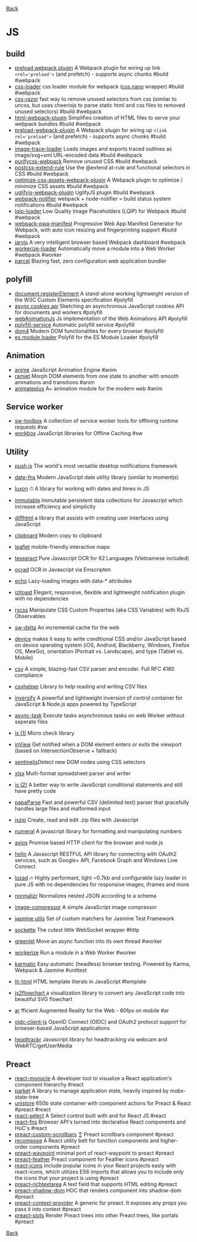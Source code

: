 [Back](./)

# JS

## build
+ [preload webpack plugin](https://github.com/googlechrome/preload-webpack-plugin) A Webpack plugin for wiring up link `<rel='preload'>` (and prefetch) - supports async chunks #build #webpack
+ [css-loader](https://github.com/webpack-contrib/css-loader) css loader module for webpack ([css nano](http://cssnano.co) wrapper) #build #webpack
+ [css-razor](https://github.com/tscanlin/css-razor) fast way to remove unused selectors from css (similar to uncss, but uses cheeriojs to parse static html and css files to removed unused selectors) #build #webpack
+ [html-webpack-plugin](https://github.com/jantimon/html-webpack-plugin) Simplifies creation of HTML files to serve your webpack bundles #build #webpack
+ [preload-webpack-plugin](https://github.com/GoogleChrome/preload-webpack-plugin) A Webpack plugin for wiring up `<link rel='preload'>` (and prefetch) - supports async chunks #build #webpack
+ [image-trace-loader](https://github.com/EmilTholin/image-trace-loader) Loads images and exports traced outlines as image/svg+xml URL-encoded data #build #webpack
+ [purifycss-webpack](https://github.com/webpack-contrib/purifycss-webpack) Remove unused CSS #build #webpack
+ [postcss-extend-rule](https://github.com/jonathantneal/postcss-extend-rule) Use the @extend at-rule and functional selectors in CSS #build #webpack
+ [optimize-css-assets-webpack-plugin](https://github.com/NMFR/optimize-css-assets-webpack-plugin) A Webpack plugin to optimize / minimize CSS assets #build #webpack
+ [uglifyjs-webpack-plugin](https://github.com/webpack-contrib/uglifyjs-webpack-plugin) UglifyJS plugin #build #webpack
+ [webpack-notifier](https://github.com/Turbo87/webpack-notifier) webpack + node-notifier = build status system notifications #build #webpack
+ [lqip-loader](https://github.com/zouhir/lqip-loader) Low Quality Image Placeholders (LQIP) for Webpack #build #webpack
+ [webpack-pwa-manifest](https://github.com/arthurbergmz/webpack-pwa-manifest) Progressive Web App Manifest Generator for Webpack, with auto icon resizing and fingerprinting support #build #webpack
+ [jarvis](https://github.com/zouhir/jarvis) A very intelligent browser based Webpack dashboard #webpack
+ [workerize-loader](https://github.com/developit/workerize-loader) Automatically move a module into a Web Worker #webpack #worker
+ [parcel](https://github.com/parcel-bundler/parcel) Blazing fast, zero configuration web application bundler

## polyfill
+ [document.registerElement](https://github.com/WebReflection/document-register-element) A stand-alone working lightweight version of the W3C Custom Elements specification #polyfill
+ [async cookies api](https://github.com/WICG/async-cookies-api) Sketching an asynchronous JavaScript cookies API for documents and workers #polyfill
+ [webAnimationJs](https://github.com/web-animations/web-animations-js) Js implementation of the Web Animations API #polyfill
+ [polyfill-service](https://github.com/Financial-Times/polyfill-service) Automatic polyfill service #polyfill
+ [dom4](https://github.com/WebReflection/dom4) Modern DOM functionalities for every browser #polyfill
+ [es module loader](https://github.com/ModuleLoader/es-module-loader) Polyfill for the ES Module Loader #polyfill

## Animation
+ [anime](https://github.com/juliangarnier/anime/) JavaScript Animation Engine #anim
+ [ramjet](https://github.com/rich-harris/ramjet) Morph DOM elements from one state to another with smooth animations and transitions #anim
+ [animateplus](https://github.com/bendc/animateplus) A+ animation module for the modern web #anim

## Service worker
+ [sw-toolbox](https://github.com/GoogleChrome/sw-toolbox) A collection of service worker tools for offlining runtime requests #sw
+ [workbox](https://github.com/GoogleChrome/workbox) JavaScript libraries for Offline Caching #sw

## Utility
+ [push.js](https://github.com/Nickersoft/push.js) The world's most versatile desktop notifications framework
+ [date-fns](https://github.com/date-fns/date-fns) Modern JavaScript date utility library (similar to momentjs)
+ [luxon](https://github.com/moment/luxon) ⏱ A library for working with dates and times in JS
+ [immutable](https://github.com/facebook/immutable-js) Immutable persistent data collections for Javascript which increase efficiency and simplicity
+ [diffhtml](https://github.com/tbranyen/diffhtml) a library that assists with creating user interfaces using JavaScript
+ [clipboard](https://github.com/zenorocha/clipboard.js) Modern copy to clipboard
+ [leaflet](http://leafletjs.com) mobile-friendly interactive maps
+ [tesseract](https://github.com/naptha/tesseract.js) Pure Javascript OCR for 62 Languages (Vietnamese included)
+ [ocrad](https://github.com/antimatter15/ocrad.js) OCR in Javascript via Emscripten
+ [echo](https://github.com/toddmotto/echo) Lazy-loading images with data-* attributes
+ [izitoast](http://izitoast.marcelodolce.com) Elegant, responsive, flexible and lightweight notification plugin with no dependencies
+ [rxcss](https://github.com/davidkpiano/rxcss) Manipulate CSS Custom Properties (aka CSS Variables) with RxJS Observables
+ [sw-delta](https://github.com/gmetais/sw-delta) An incremental cache for the web
+ [device](https://github.com/matthewhudson/device.js) makes it easy to write conditional CSS _and/or_ JavaScript based on device operating system (iOS, Android, Blackberry, Windows, Firefox OS, MeeGo), orientation (Portrait vs. Landscape), and type (Tablet vs. Mobile)
+ [csv](https://github.com/knrz/CSV.js) A simple, blazing-fast CSV parser and encoder. Full RFC 4180 compliance
+ [csvhelper](https://github.com/joshclose/csvhelper) Library to help reading and writing CSV files
+ [inversify](https://github.com/inversify/InversifyJS) A powerful and lightweight inversion of control container for JavaScript & Node.js apps powered by TypeScript
+ [async-task](https://github.com/gorillatron/async-task) Execute tasks asynchronous tasks on web Worker without seperate files
+ [is (1)](https://github.com/arasatasaygin/is.js) Micro check library
+ [inView](https://github.com/camwiegert/in-view) Get notified when a DOM element enters or exits the viewport (based on IntersectionObserve + fallback)
+ [sentineljs](https://github.com/muicss/sentineljs)Detect new DOM nodes using CSS selectors
+ [xlsx](https://github.com/SheetJS/js-xlsx) Multi-format spreadsheet parser and writer
+ [is (2)](https://github.com/jumpkick-studios/Is) A better way to write JavaScript conditional statements and still have pretty code
+ [papaParse](https://github.com/mholt/PapaParse) Fast and powerful CSV (delimited text) parser that gracefully handles large files and malformed input
+ [jszip](https://github.com/Stuk/jszip) Create, read and edit .zip files with Javascript
+ [numeral](https://github.com/adamwdraper/Numeral-js) A javascript library for formatting and manipulating numbers
+ [axios](https://github.com/mzabriskie/axios) Promise based HTTP client for the browser and node.js
+ [hello](https://github.com/MrSwitch/hello.js) A Javascript RESTFUL API library for connecting with OAuth2 services, such as Google+ API, Facebook Graph and Windows Live Connect
+ [lozad](https://github.com/ApoorvSaxena/lozad.js) 🔥 Highly performant, light ~0.7kb and configurable lazy loader in pure JS with no dependencies for responsive images, iframes and more
+ [normalizr](https://github.com/paularmstrong/normalizr) Normalizes nested JSON according to a schema
+ [image-compressor](https://github.com/xkeshi/image-compressor) A simple JavaScript image compressor

+ [jasmine utils](https://github.com/mjeanroy/jasmine-utils) Set of custom matchers for Jasmine Test Framework


+ [sockette](https://github.com/lukeed/sockette) The cutest little WebSocket wrapper #http
+ [greenlet](https://github.com/developit/greenlet) Move an async function into its own thread #worker
+ [workerize](https://github.com/developit/workerize) Run a module in a Web Worker #worker
+ [karmatic](https://github.com/developit/karmatic) Easy automatic (headless) browser testing. Powered by Karma, Webpack & Jasmine #unittest
+ [lit-html](https://github.com/Polymer/lit-html) HTML template literals in JavaScript #template
+ [js2flowchart ](https://github.com/Bogdan-Lyashenko/js-code-to-svg-flowchart) a visualization library to convert any JavaScript code into beautiful SVG flowchart
+ [ar](https://github.com/jeromeetienne/AR.js) fficient Augmented Reality for the Web - 60fps on mobile #ar
+ [oidc-client-js](https://github.com/IdentityModel/oidc-client-js) OpenID Connect (OIDC) and OAuth2 protocol support for browser-based JavaScript applications
+ [headtrackr](https://github.com/auduno/headtrackr) Javascript library for headtracking via webcam and WebRTC/getUserMedia

## Preact
+ [react-monocle](https://github.com/team-gryff/react-monocle) A developer tool to visualize a React application's component hierarchy  #react
+ [parket](https://github.com/ForsakenHarmony/parket) A library to manage application state, heavily inspired by mobx-state-tree
+ [unistore](https://github.com/developit/unistore) 650b state container with component actions for Preact & React #preact #react
+ [react-select](https://github.com/JedWatson/react-select) A Select control built with and for React JS #react
+ [react-fns](https://github.com/jaredpalmer/react-fns) Browser API's turned into declarative React components and HoC's  #react
+ [preact-custom-scrollbars](https://github.com/lucafalasco/preact-custom-scrollbars) ↕️ Preact scrollbars component #preact
+ [recompose](https://github.com/acdlite/recompose) A React utility belt for function components and higher-order components #preact
+ [preact-waypoint](https://github.com/dzhurley/preact-waypoint) minimal port of react-waypoint to preact #preact
+ [preact-feather](https://github.com/ForsakenHarmony/preact-feather) Preact component for Feather icons #preact
+ [react-icons](http://gorangajic.github.io/react-icons) Include popular icons in your React projects easly with react-icons, which utilizes ES6 imports that allows you to include only the icons that your project is using  #preact
+ [preact-richtextarea](https://github.com/developit/preact-richtextarea) A text field that supports HTML editing  #preact
+ [preact-shadow-dom](https://github.com/bspaulding/preact-shadow-dom) HOC that renders component into shadow-dom  #preact
+ [preact-context-provider](https://github.com/synacor/preact-context-provider) A generic <Provider /> for preact. It exposes any props you pass it into context  #preact
+ [preact-slots](https://github.com/developit/preact-slots) Render Preact trees into other Preact trees, like portals #preact


[Back](./)

